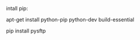  intall pip:   
   
 apt-get install python-pip python-dev build-essential   
 
 pip install pysftp  
